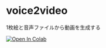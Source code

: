 # voice2video
1枚絵と音声ファイルから動画を生成する

<a href="https://colab.research.google.com/github/Kewton/kewton.blog.colab/blob/master/JupyterDash.ipynb">
<img src="https://colab.research.google.com/assets/colab-badge.svg" alt="Open In Colab">
</a>

